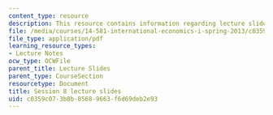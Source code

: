 ```yaml
---
content_type: resource
description: This resource contains information regarding lecture slide 8.
file: /media/courses/14-581-international-economics-i-spring-2013/c0359c073b8b85689663f6d69deb2e93_MIT14_581S13_Lecslides8.pdf
file_type: application/pdf
learning_resource_types:
- Lecture Notes
ocw_type: OCWFile
parent_title: Lecture Slides
parent_type: CourseSection
resourcetype: Document
title: Session 8 lecture slides
uid: c0359c07-3b8b-8568-9663-f6d69deb2e93
---
```

